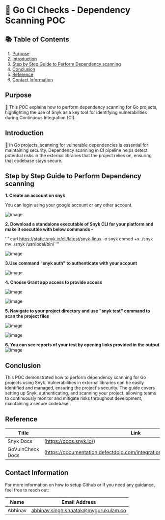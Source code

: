 # 🐹 Go CI Checks - Dependency Scanning POC


 ## 📚 Table of Contents

1. [Purpose](#purpose)
2. [Introduction](#introduction)
3. [Step by Step Guide to Perform Dependency scanning](#step-by-step-guide-to-perform-dependency-scanning)
4. [Conclusion](#conclusion)
5. [Reference](#reference)
6. [Contact Information](#contact-information)

## Purpose

🎯
This POC explains how to perform dependency scanning for Go projects, highlighting the use of Snyk as a key tool for identifying vulnerabilities during Continuous Integration (CI).

## Introduction

📖
In Go projects, scanning for vulnerable dependencies is essential for maintaining security. Dependency scanning in CI pipeline helps detect potential risks in the external libraries that the project relies on, ensuring that codebase stays secure.

## Step by Step Guide to Perform Dependency scanning

**1. Create an account on **snyk****

You can login using your google account or any other account.

![image](https://github.com/user-attachments/assets/7e615ac1-1b42-4ac6-a5f7-24d33c413532)

**2. Download a standalone executable of Snyk CLI  for your platform and make it executble with below commands
-**

'''
curl https://static.snyk.io/cli/latest/snyk-linux -o snyk
chmod +x ./snyk
mv ./snyk /usr/local/bin/ 
'''

![image](https://github.com/user-attachments/assets/1b1918fc-094d-41ec-94b6-5bdf940c8818)

**3.Use command "snyk auth" to authenticate with your account**

![image](https://github.com/user-attachments/assets/f2f5d813-3ac5-4ff3-8943-36d4b68b8ed2)

**4. Choose Grant app access to  provide access**

![image](https://github.com/user-attachments/assets/9f8eae5e-ae08-421b-b61a-f42c22adbc5f)

![image](https://github.com/user-attachments/assets/f710ee1d-2fae-4266-b620-c2071083d8ca)

**5. Navigate to your project directory and use "snyk test" command to scan the project files**

![image](https://github.com/user-attachments/assets/683b9901-341b-4c71-9a41-92824c4a9171)

![image](https://github.com/user-attachments/assets/3ce00cf7-e080-4b7c-b78a-56adf8932b1f)

**6. You can see reports of your test by opening links provided in the output**
![image](https://github.com/user-attachments/assets/2c65a9de-75d3-448e-ac08-016d06e3b777)

## Conclusion

This POC demonstrated how to perform dependency scanning for Go projects using Snyk. Vulnerabilities in external libraries can be easily identified and managed, ensuring the project's security. The guide covers setting up Snyk, authenticating, and scanning your project, allowing teams to continuously monitor and mitigate risks throughout development, maintaining a secure codebase.

## Reference

| Title                                 | Link                                                                                           |
|---------------------------------------|------------------------------------------------------------------------------------------------|
|    Snyk Docs  | (https://docs.snyk.io/) |
|    GoVulnCheck Docs     |   (https://documentation.defectdojo.com/integrations/parsers/file/govulncheck/) |

## Contact Information

For more information on how to setup Github or if you need any guidance, feel free to reach out:

|  Name   | Email Address                                  |
|---------|------------------------------------------------|
| Abhinav | abhinav.singh.snaatak@mygurukulam.co           |
